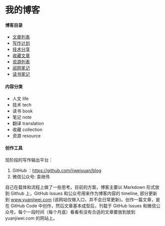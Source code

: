 # 我的博客

#### 博客目录

- [文章列表](./index/all.md)
- [写作计划](./index/plan.md)
- [技术分享](./index/tech.md)
- [收藏文章](./index/collection.md)
- [资源列表](./index/resource.md)
- [阅网笔记](./index/note.md)
- [读书笔记](./index/book.md)

#### 内容分类

- 人文 life
- 技术 tech         
- 读书 book
- 笔记 note         
- 翻译 translation  
- 收藏 collection   
- 资源 resource

#### 创作工具

现阶段的写作输出平台：

1. GitHub ：https://github.com/jiweiyuan/blog
2. 微信公众号:  袁继伟

自己在载体和流程上做了一些思考。目前的方案，博客主要以 Markdown 形式放到 Github 上，GitHub Issues 和公众号用来作为博客内容的 timeline, 部分更新到 www.yuanjiwei.com (该网站仅做入口，并不会日常更新)。创作一篇文章，是在 GitHub Code 中创作，然后文章基本成型后，刊载于 GitHub Issues 和微信公众号。每个一段时间（每个月底）看看有没有合适的文章要放到放到 yuanjiwei.com 的网站上。


